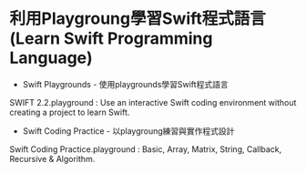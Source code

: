 # 利用Playgroung學習Swift程式語言 (Learn Swift Programming Language)

- Swift Playgrounds - 使用playgrounds學習Swift程式語言

SWIFT 2.2.playground : Use an interactive Swift coding environment without creating a project to learn Swift.

- Swift Coding Practice - 以playgroung練習與實作程式設計

Swift Coding Practice.playground : Basic, Array, Matrix, String, Callback, Recursive & Algorithm.
